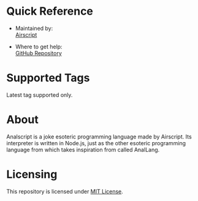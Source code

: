 # Quick Reference
- Maintained by:  
[Airscript](https://github.com/airscripts)

- Where to get help:  
[GitHub Repository](https://github.com/airscripts/analscript/issues/)  

# Supported Tags
Latest tag supported only.  

# About
Analscript is a joke esoteric programming language made by Airscript. Its interpreter is written in Node.js, just as the other esoteric programming language from which takes inspiration from called AnalLang.

# Licensing
This repository is licensed under [MIT License](https://github.com/Airscripts/emdees/blob/main/LICENSE).
